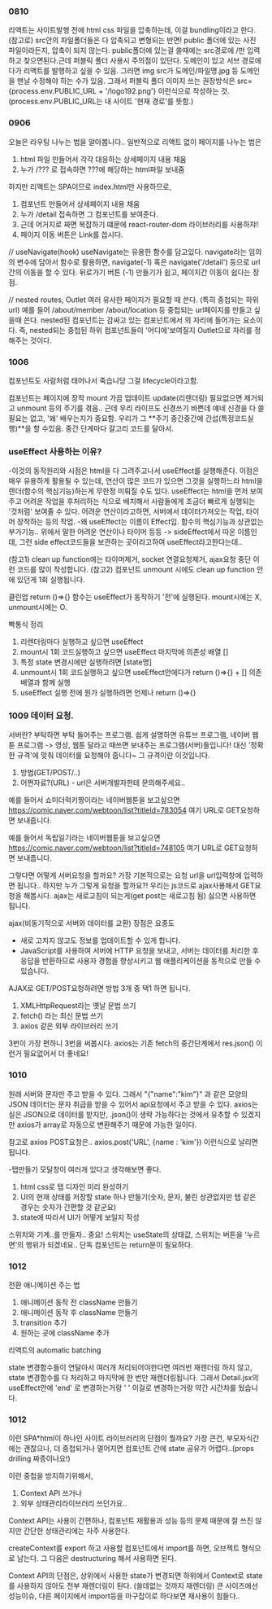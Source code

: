 ### 0810

리액트는 사이트발행 전에 html css 파일을 압축하는데, 이걸 bundling이라고 한다. (참고로) src안의 파일폴더들은 다 압축되고 변형되는 반면! public 폴더에 있는 사진 파일이라든지, 압축이 되지 않는다.
public폴더에 있는걸 쓸때에는 src경로에 /만 입력하고 찾으면된다.근데 퍼블릭 폴더 사용시 주의점이 있단다. 도메인이 있고 서브 경로에다가 리액트를 발행하고 싶을 수 있음. 그러면 img src가 도메인/파일명.jpg 등 도메인을 맨날 수정해야 하는 수가 있음. 그래서
퍼블릭 폴더 이미지 쓰는 권장방식은 src={process.env.PUBLIC_URL + '/logo192.png'} 이런식으로 작성하는 것. (process.env.PUBLIC_URL는 내 사이트 '현재 경로'를 뜻함.)

### 0906

오늘은 라우팅 나누는 법을 알아봅니다.. 일반적으로 리액트 없이 페이지를 나누는 법은

1. html 파일 만들어서 각각 대응하는 상세페이지 내용 채움
2. 누가 /??? 로 접속하면 ???에 해당하는 html파일 보내줌

하지만 리액트는 SPA이므로 index.html만 사용하므로,

1. 컴포넌트 만들어서 상세페이지 내용 채움
2. 누가 /detail 접속하면 그 컴포넌트를 보여준다.
3. 근데 어거지로 짜면 복잡하기 떄문에 react-router-dom 라이브러리를 사용하쟈!
4. 페이지 이동 버튼은 Link를 씁시다.

// useNavigate(hook)
useNavigate는 유용한 함수를 담고있다. navigate라는 임의의 변수에 담아서 함수로 활용하면, navigate(-1) 혹은 navigate('/detail') 등으로 url간의 이동을 할 수 있다.
뒤로가기 버튼 (-1) 만들기가 쉽고, 페이지간 이동이 쉽다는 장점.

// nested routes, Outlet
여러 유사한 페이지가 필요할 때 쓴다. (특히 중첩되는 하위 url) 예를 들어
/about/member
/about/location
등 중첩되는 url페이지를 만들고 싶을때 쓴다.
nested된 컴포넌트는 감싸고 있는 컴포넌트에서 <Oulet>의 자리에 들어가는 요소이다. 즉, nested되는 중첩된 하위 컴포넌트들이 '어디에'보여질지 Outlet으로 자리를 정해주는 것이다.

### 1006

컴포넌트도 사람처럼 태어나서 죽습니당 그걸 lifecycle이라고함.

컴포넌트는
페이지에 장착 mount
가끔 업데이트 update(리렌더링)
필요없으면 제거되고 unmount
등의 주기를 겪음.. 근데 우리 라이프도 신경쓰기 바쁜데 얘네 신경을 다 쓸 필요는 없고, '왜' 배우는지가 중요함. 우리가 그 **주기 중간중간에 간섭(특정코드실행)**을 할 수있음. 중간 단계마다 갈고리 코드를 달아서.

### useEffect 사용하는 이유?

-이것의 동작원리와 시점은 html을 다 그려주고나서 useEffect를 실행해준다. 이점은 매우 유용하게 활용될 수 있는데, 연산이 많은 코드가 있으면 그것을 실행하느라 html을 렌더(함수의 핵심기능)하는게 무한정 미뤄질 수도 있다. useEffect는 html을 먼저 보여주고 어려운 작업을 후처리하는 식으로 배치해서 사람들에게 조금더 빠르게 실행되는 '것처럼' 보여줄 수 있다. 어려운 연산이라고하면, 서버에서 데이터가져오는 작업, 타이머 장착하는 등의 작업. -왜 useEffect는 이름이 Effect임. 함수의 핵심기능과 상관없는 부가기능.. 위에서 말한 어려운 연산이나 타이머 등등 -> sideEffect에서 따온 이름인데, 그런 side effect코드들을 보관하는 곳이라고하여 useEffect라고한다는데..

(참고1) clean up function에는 타이머제거, socket 연결요청제거, ajax요청 중단 이런 코드를 많이 작성합니다.
(참고2) 컴포넌트 unmount 시에도 clean up function 안에 있던게 1회 실행됩니다.

클린업 return ()=>{} 함수는 useEffect가 동작하기 '전'에 실행된다.
mount시에는 X, unmount시에는 O.

빡통식 정리

1. 리렌더링마다 실행하고 싶으면 useEffect
2. mount시 1회 코드실행하고 싶으면 useEffect 마지막에 의존성 배열 []
3. 특정 state 변경시에만 실행하려면 [state명]
4. unmount시 1회 코드실행하고 싶으면 useEffect안에다가 return ()=>{} + [] 의존배열과 함께 실행
5. useEffect 실행 전에 뭔가 실행하려면 언제나 return ()=>{}

### 1009 데이터 요청.

서버란? 부탁하면 부탁 들어주는 프로그램. 쉽게 설명하면 유튜브 프로그램, 네이버 웹툰 프로그램 -> 영상, 웹툰 달라고 때쓰면 보내주는 프로그램(서버)들입니다! 대신 '정확한 규격'에 맞춰 데이터를 요청해야 줍니다~
그 규격이란 이것입니다.

1. 방법(GET/POST/..)
2. 어쩐자료?(URL) - url은 서버개발자한테 문의해주세요..

예를 들어서 쇼미더럭키짱이라는 네이버웹툰을 보고싶으면
https://comic.naver.com/webtoon/list?titleId=783054 여기 URL로 GET요청하면 보내줍니다.

예를 들어서 독립일기라는 네이버웹툰을 보고싶으면
https://comic.naver.com/webtoon/list?titleId=748105 여기 URL로 GET요청하면 보내줍니다.

그렇다면 어떻게 서버요청을 할까요? 가장 기본적으로는 요청 url을 url입력창에 입력하면 됩니다.. 하지만 누가 그렇게 요청을 할까요?! 우리는 js코드로 ajax사용해서 GET요청을 해봅시다. ajax는 새로고침이 되는게(get post는 새로고침 됨) 싫으면 사용하면 됩니다.

ajax(비동기적으로 서버와 데이터를 교환)
장점은 요종도

- 새로 고치지 않고도 정보를 업데이트할 수 있게 합니다.
- JavaScript를 사용하여 서버에 HTTP 요청을 보내고, 서버는 데이터를 처리한 후 응답을 반환하므로 사용자 경험을 향상시키고 웹 애플리케이션을 동적으로 만들 수 있습니다.

AJAX로 GET/POST요청하려면 방법 3개 중 택1 하면 됩니다.

1. XMLHttpRequest라는 옛날 문법 쓰기
2. fetch() 라는 최신 문법 쓰기
3. axios 같은 외부 라이브러리 쓰기

3번이 가장 편하니 3번을 써봅시다. axios는 기존 fetch의 중간단계에서 res.json() 이런거 필요없어서 더 좋네요!

### 1010

원래 서버와 문자만 주고 받을 수 있다. 그래서
"{"name":"kim"}" 과 같은 모양의
JSON 데이터는 문자 취급을 받을 수 있어서 api요청에서 주고 받을 수 있다.
axios는 실은 JSON으로 데이터를 받지만, .json()이 생략 가능하다는 것에서 유추할 수 있겠지만 axios가 array로 자동으로 변환해주기 때문에 가능한 일이다.

참고로 axios POST요청은.. axios.post('URL', {name : 'kim'}) 이런식으로 날리면 됩니다.

-탭만들기
모달창이 여러개 있다고 생각해보면 좋다.

1. html css로 탭 디자인 미리 완성하기
2. UI의 현재 상태를 저장할 state 하나 만들기(숫자, 문자, 불린 상관없지만 탭 같은 경우는 숫자가 간편할 것 같군요)
3. state에 따라서 UI가 어떻게 보일지 작성

스위치와 기계..를 만들자.. 중요! 스위치는 useState의 상태값, 스위치는 버튼을 '누르면'의 행위가 되겠네요..
단독 컴포넌트는 return문이 필요하다.

### 1012

전환 애니메이션 주는 법

1. 애니메이션 동작 전 className 만들기
2. 애니메이션 동작 후 className 만들기
3. transition 추가
4. 원하는 곳에 className 추가

리액트의 automatic batching

state 변경함수들이 연달아서 여러개 처리되어야한다면 여러번 재렌더링 하지 않고,
state 변경함수를 다 처리하고 마지막에 한 번만 재렌더링됩니다.
그래서 Detail.jsx의 useEffect안에 'end' 로 변경하는거랑 ' ' 이걸로 변경하는거랑 약간 시간차를 뒀습니다.

### 1012

이런 SPA\*html이 하나인 사이트 라이브러리의 단점이 뭘까요?
가장 큰건, 부모자식간에는 괜찮으나, 더 중첩되거나 멀어지면 컴포넌트 간에 state 공유가 어렵다..(props drilling 짜증이나요!)

이런 중첩을 방지하기위해서,

1. Context API 쓰거나
2. 외부 상태관리라이브러리 쓰던가요..

Context API는 사용이 간편하나, 컴포넌트 재활용과 성능 등의 문제 때문에 잘 쓰진 않지만 간단한 상태관리에는 자주 사용한다.

createContext를 export 하고 사용할 컴포넌트에서 import를 하면, 오브젝트 형식으로 남는다. 그 다음은 destructuring 해서 사용하면 된다.

Context API의 단점은,
상위에서 사용한 state가 변경되면 하위에서 Context로 state를 사용하지 않아도 전부 재렌더링이 된다. (쓸데없는 것까지 재렌더링) 큰 사이즈에선 성능이슈, 다른 페이지에서 import등을 마구잡이로 하다보면 재사용이 힘들다..
